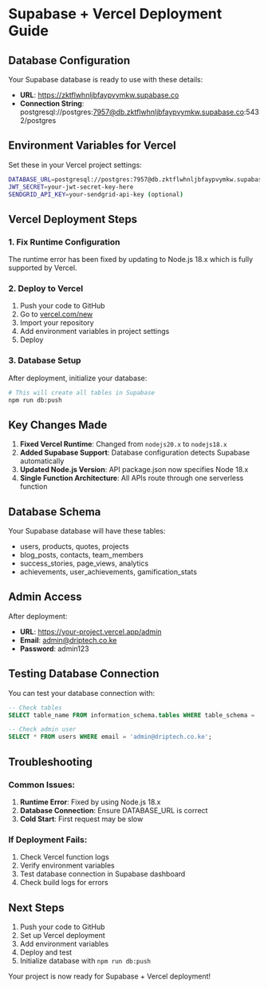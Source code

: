 # Supabase + Vercel Deployment Guide

## Database Configuration

Your Supabase database is ready to use with these details:
- **URL**: https://zktflwhnljbfaypvymkw.supabase.co
- **Connection String**: postgresql://postgres:7957@db.zktflwhnljbfaypvymkw.supabase.co:5432/postgres

## Environment Variables for Vercel

Set these in your Vercel project settings:

```bash
DATABASE_URL=postgresql://postgres:7957@db.zktflwhnljbfaypvymkw.supabase.co:5432/postgres
JWT_SECRET=your-jwt-secret-key-here
SENDGRID_API_KEY=your-sendgrid-api-key (optional)
```

## Vercel Deployment Steps

### 1. Fix Runtime Configuration
The runtime error has been fixed by updating to Node.js 18.x which is fully supported by Vercel.

### 2. Deploy to Vercel
1. Push your code to GitHub
2. Go to [vercel.com/new](https://vercel.com/new)
3. Import your repository
4. Add environment variables in project settings
5. Deploy

### 3. Database Setup
After deployment, initialize your database:

```bash
# This will create all tables in Supabase
npm run db:push
```

## Key Changes Made

1. **Fixed Vercel Runtime**: Changed from `nodejs20.x` to `nodejs18.x`
2. **Added Supabase Support**: Database configuration detects Supabase automatically
3. **Updated Node.js Version**: API package.json now specifies Node 18.x
4. **Single Function Architecture**: All APIs route through one serverless function

## Database Schema

Your Supabase database will have these tables:
- users, products, quotes, projects
- blog_posts, contacts, team_members
- success_stories, page_views, analytics
- achievements, user_achievements, gamification_stats

## Admin Access

After deployment:
- **URL**: https://your-project.vercel.app/admin
- **Email**: admin@driptech.co.ke
- **Password**: admin123

## Testing Database Connection

You can test your database connection with:

```sql
-- Check tables
SELECT table_name FROM information_schema.tables WHERE table_schema = 'public';

-- Check admin user
SELECT * FROM users WHERE email = 'admin@driptech.co.ke';
```

## Troubleshooting

### Common Issues:
1. **Runtime Error**: Fixed by using Node.js 18.x
2. **Database Connection**: Ensure DATABASE_URL is correct
3. **Cold Start**: First request may be slow

### If Deployment Fails:
1. Check Vercel function logs
2. Verify environment variables
3. Test database connection in Supabase dashboard
4. Check build logs for errors

## Next Steps

1. Push your code to GitHub
2. Set up Vercel deployment
3. Add environment variables
4. Deploy and test
5. Initialize database with `npm run db:push`

Your project is now ready for Supabase + Vercel deployment!